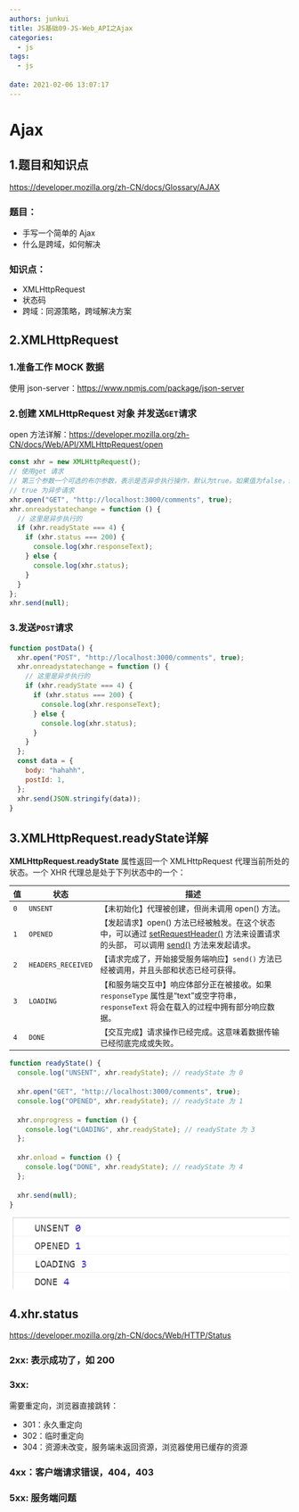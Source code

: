 ```yaml
---
authors: junkui
title: JS基础09-JS-Web_API之Ajax
categories:
  - js
tags:
  - js

date: 2021-02-06 13:07:17
---
```


# Ajax

## 1.题目和知识点

https://developer.mozilla.org/zh-CN/docs/Glossary/AJAX

### 题目：

- 手写一个简单的 Ajax
- 什么是跨域，如何解决

### 知识点：

- XMLHttpRequest
- 状态码
- 跨域：同源策略，跨域解决方案

## 2.XMLHttpRequest

### 1.准备工作 MOCK 数据

使用 json-server：https://www.npmjs.com/package/json-server

### 2.创建 XMLHttpRequest 对象 并发送`GET`请求

open 方法详解：https://developer.mozilla.org/zh-CN/docs/Web/API/XMLHttpRequest/open

```js
const xhr = new XMLHttpRequest();
// 使用get 请求
// 第三个参数一个可选的布尔参数，表示是否异步执行操作，默认为true。如果值为false，send()方法直到收到答复前不会返回。如果true，已完成事务的通知可供事件监听器使用。如果multipart属性为true则这个必须为true，否则将引发异常。
// true 为异步请求
xhr.open("GET", "http://localhost:3000/comments", true);
xhr.onreadystatechange = function () {
  // 这里是异步执行的
  if (xhr.readyState === 4) {
    if (xhr.status === 200) {
      console.log(xhr.responseText);
    } else {
      console.log(xhr.status);
    }
  }
};
xhr.send(null);
```

### 3.发送`POST`请求

```js
function postData() {
  xhr.open("POST", "http://localhost:3000/comments", true);
  xhr.onreadystatechange = function () {
    // 这里是异步执行的
    if (xhr.readyState === 4) {
      if (xhr.status === 200) {
        console.log(xhr.responseText);
      } else {
        console.log(xhr.status);
      }
    }
  };
  const data = {
    body: "hahahh",
    postId: 1,
  };
  xhr.send(JSON.stringify(data));
}
```

## 3.**XMLHttpRequest.readyState**详解

**XMLHttpRequest.readyState** 属性返回一个 XMLHttpRequest 代理当前所处的状态。一个 XHR 代理总是处于下列状态中的一个：

| 值  | 状态               | 描述                                                                                                                                                                                                                                                                                             |
| --- | ------------------ | ------------------------------------------------------------------------------------------------------------------------------------------------------------------------------------------------------------------------------------------------------------------------------------------------ |
| `0` | `UNSENT`           | 【未初始化】代理被创建，但尚未调用 open() 方法。                                                                                                                                                                                                                                                 |
| `1` | `OPENED`           | 【发起请求】open() 方法已经被触发。在这个状态中，可以通过 [setRequestHeader()](https://developer.mozilla.org/en-US/docs/Web/API/XMLHttpRequest/setRequestHeader) 方法来设置请求的头部， 可以调用 [send()](https://developer.mozilla.org/en-US/docs/Web/API/XMLHttpRequest/send) 方法来发起请求。 |
| `2` | `HEADERS_RECEIVED` | 【请求完成了，开始接受服务端响应】`send()` 方法已经被调用，并且头部和状态已经可获得。                                                                                                                                                                                                            |
| `3` | `LOADING`          | 【和服务端交互中】响应体部分正在被接收。如果 `responseType` 属性是“text”或空字符串， `responseText` 将会在载入的过程中拥有部分响应数据。                                                                                                                                                         |
| `4` | `DONE`             | 【交互完成】请求操作已经完成。这意味着数据传输已经彻底完成或失败。                                                                                                                                                                                                                               |

```js
function readyState() {
  console.log("UNSENT", xhr.readyState); // readyState 为 0

  xhr.open("GET", "http://localhost:3000/comments", true);
  console.log("OPENED", xhr.readyState); // readyState 为 1

  xhr.onprogress = function () {
    console.log("LOADING", xhr.readyState); // readyState 为 3
  };

  xhr.onload = function () {
    console.log("DONE", xhr.readyState); // readyState 为 4
  };

  xhr.send(null);
}
```

![image-20210206135319426](./JS基础09-JS-Web_API之Ajax/image-20210206135319426.png)

## 4.xhr.status

https://developer.mozilla.org/zh-CN/docs/Web/HTTP/Status

### 2xx: 表示成功了，如 200

### 3xx:

需要重定向，浏览器直接跳转：

- 301：永久重定向
- 302：临时重定向
- 304：资源未改变，服务端未返回资源，浏览器使用已缓存的资源

### 4xx：客户端请求错误，404，403

### 5xx: 服务端问题
